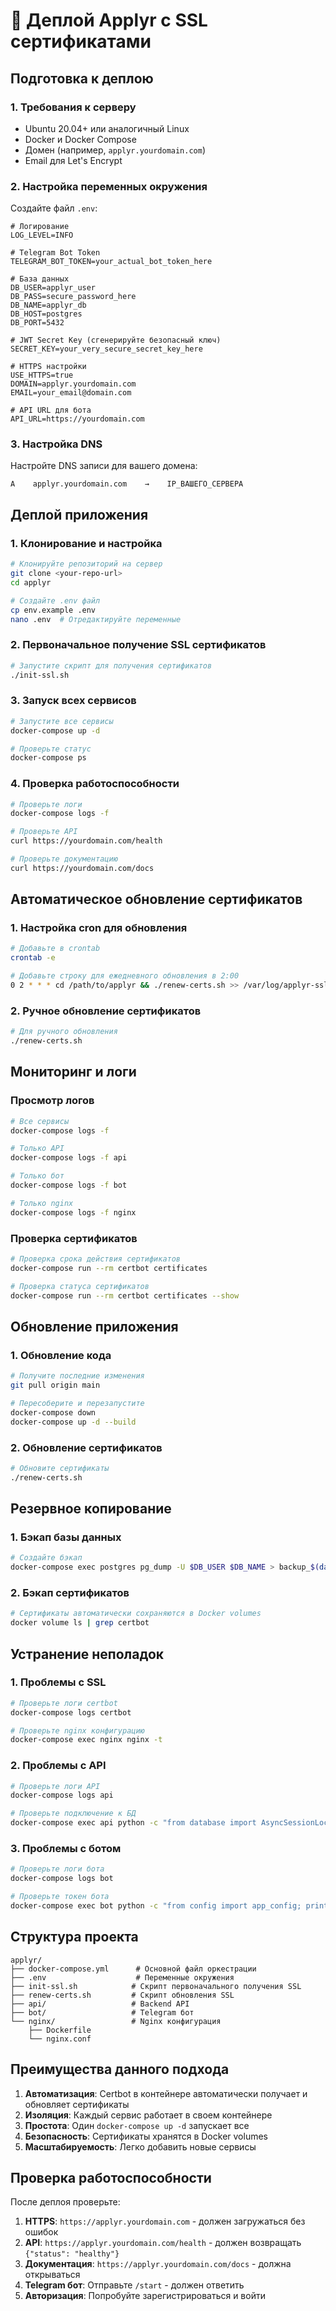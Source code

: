 # 🚀 Деплой Applyr с SSL сертификатами

## Подготовка к деплою

### 1. Требования к серверу
- Ubuntu 20.04+ или аналогичный Linux
- Docker и Docker Compose
- Домен (например, `applyr.yourdomain.com`)
- Email для Let's Encrypt

### 2. Настройка переменных окружения

Создайте файл `.env`:
```env
# Логирование
LOG_LEVEL=INFO

# Telegram Bot Token
TELEGRAM_BOT_TOKEN=your_actual_bot_token_here

# База данных
DB_USER=applyr_user
DB_PASS=secure_password_here
DB_NAME=applyr_db
DB_HOST=postgres
DB_PORT=5432

# JWT Secret Key (сгенерируйте безопасный ключ)
SECRET_KEY=your_very_secure_secret_key_here

# HTTPS настройки
USE_HTTPS=true
DOMAIN=applyr.yourdomain.com
EMAIL=your_email@domain.com

# API URL для бота
API_URL=https://yourdomain.com
```

### 3. Настройка DNS

Настройте DNS записи для вашего домена:
```
A    applyr.yourdomain.com    →    IP_ВАШЕГО_СЕРВЕРА
```

## Деплой приложения

### 1. Клонирование и настройка
```bash
# Клонируйте репозиторий на сервер
git clone <your-repo-url>
cd applyr

# Создайте .env файл
cp env.example .env
nano .env  # Отредактируйте переменные
```

### 2. Первоначальное получение SSL сертификатов
```bash
# Запустите скрипт для получения сертификатов
./init-ssl.sh
```

### 3. Запуск всех сервисов
```bash
# Запустите все сервисы
docker-compose up -d

# Проверьте статус
docker-compose ps
```

### 4. Проверка работоспособности
```bash
# Проверьте логи
docker-compose logs -f

# Проверьте API
curl https://yourdomain.com/health

# Проверьте документацию
curl https://yourdomain.com/docs
```

## Автоматическое обновление сертификатов

### 1. Настройка cron для обновления
```bash
# Добавьте в crontab
crontab -e

# Добавьте строку для ежедневного обновления в 2:00
0 2 * * * cd /path/to/applyr && ./renew-certs.sh >> /var/log/applyr-ssl.log 2>&1
```

### 2. Ручное обновление сертификатов
```bash
# Для ручного обновления
./renew-certs.sh
```

## Мониторинг и логи

### Просмотр логов
```bash
# Все сервисы
docker-compose logs -f

# Только API
docker-compose logs -f api

# Только бот
docker-compose logs -f bot

# Только nginx
docker-compose logs -f nginx
```

### Проверка сертификатов
```bash
# Проверка срока действия сертификатов
docker-compose run --rm certbot certificates

# Проверка статуса сертификатов
docker-compose run --rm certbot certificates --show
```

## Обновление приложения

### 1. Обновление кода
```bash
# Получите последние изменения
git pull origin main

# Пересоберите и перезапустите
docker-compose down
docker-compose up -d --build
```

### 2. Обновление сертификатов
```bash
# Обновите сертификаты
./renew-certs.sh
```

## Резервное копирование

### 1. Бэкап базы данных
```bash
# Создайте бэкап
docker-compose exec postgres pg_dump -U $DB_USER $DB_NAME > backup_$(date +%Y%m%d_%H%M%S).sql
```

### 2. Бэкап сертификатов
```bash
# Сертификаты автоматически сохраняются в Docker volumes
docker volume ls | grep certbot
```

## Устранение неполадок

### 1. Проблемы с SSL
```bash
# Проверьте логи certbot
docker-compose logs certbot

# Проверьте nginx конфигурацию
docker-compose exec nginx nginx -t
```

### 2. Проблемы с API
```bash
# Проверьте логи API
docker-compose logs api

# Проверьте подключение к БД
docker-compose exec api python -c "from database import AsyncSessionLocal; print('DB OK')"
```

### 3. Проблемы с ботом
```bash
# Проверьте логи бота
docker-compose logs bot

# Проверьте токен бота
docker-compose exec bot python -c "from config import app_config; print('Bot token:', app_config.TELEGRAM_BOT_TOKEN[:10] + '...')"
```

## Структура проекта

```
applyr/
├── docker-compose.yml      # Основной файл оркестрации
├── .env                    # Переменные окружения
├── init-ssl.sh            # Скрипт первоначального получения SSL
├── renew-certs.sh         # Скрипт обновления SSL
├── api/                   # Backend API
├── bot/                   # Telegram бот
└── nginx/                 # Nginx конфигурация
    ├── Dockerfile
    └── nginx.conf
```

## Преимущества данного подхода

1. **Автоматизация**: Certbot в контейнере автоматически получает и обновляет сертификаты
2. **Изоляция**: Каждый сервис работает в своем контейнере
3. **Простота**: Один `docker-compose up -d` запускает все
4. **Безопасность**: Сертификаты хранятся в Docker volumes
5. **Масштабируемость**: Легко добавить новые сервисы

## Проверка работоспособности

После деплоя проверьте:

1. **HTTPS**: `https://applyr.yourdomain.com` - должен загружаться без ошибок
2. **API**: `https://applyr.yourdomain.com/health` - должен возвращать `{"status": "healthy"}`
3. **Документация**: `https://applyr.yourdomain.com/docs` - должна открываться
4. **Telegram бот**: Отправьте `/start` - должен ответить
5. **Авторизация**: Попробуйте зарегистрироваться и войти 